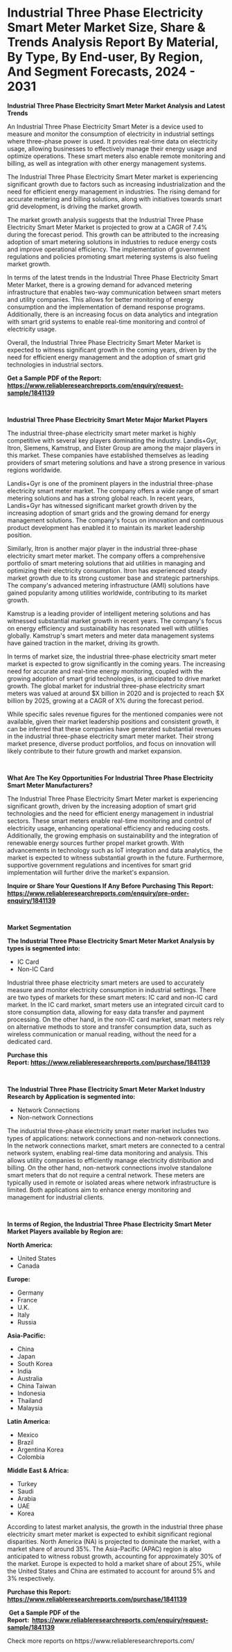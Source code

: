 <p><h1>Industrial Three Phase Electricity Smart Meter Market Size, Share & Trends Analysis Report By Material, By Type, By End-user, By Region, And Segment Forecasts, 2024 - 2031</h1></p><p><strong>Industrial Three Phase Electricity Smart Meter Market Analysis and Latest Trends</strong></p>
<p><p>An Industrial Three Phase Electricity Smart Meter is a device used to measure and monitor the consumption of electricity in industrial settings where three-phase power is used. It provides real-time data on electricity usage, allowing businesses to effectively manage their energy usage and optimize operations. These smart meters also enable remote monitoring and billing, as well as integration with other energy management systems.</p><p>The Industrial Three Phase Electricity Smart Meter market is experiencing significant growth due to factors such as increasing industrialization and the need for efficient energy management in industries. The rising demand for accurate metering and billing solutions, along with initiatives towards smart grid development, is driving the market growth.</p><p>The market growth analysis suggests that the Industrial Three Phase Electricity Smart Meter Market is projected to grow at a CAGR of 7.4% during the forecast period. This growth can be attributed to the increasing adoption of smart metering solutions in industries to reduce energy costs and improve operational efficiency. The implementation of government regulations and policies promoting smart metering systems is also fueling market growth.</p><p>In terms of the latest trends in the Industrial Three Phase Electricity Smart Meter Market, there is a growing demand for advanced metering infrastructure that enables two-way communication between smart meters and utility companies. This allows for better monitoring of energy consumption and the implementation of demand response programs. Additionally, there is an increasing focus on data analytics and integration with smart grid systems to enable real-time monitoring and control of electricity usage.</p><p>Overall, the Industrial Three Phase Electricity Smart Meter Market is expected to witness significant growth in the coming years, driven by the need for efficient energy management and the adoption of smart grid technologies in industrial sectors.</p></p>
<p><strong>Get a Sample PDF of the Report:&nbsp; <a href="https://www.reliableresearchreports.com/enquiry/request-sample/1841139">https://www.reliableresearchreports.com/enquiry/request-sample/1841139</a></strong></p>
<p>&nbsp;</p>
<p><strong>Industrial Three Phase Electricity Smart Meter Major Market Players</strong></p>
<p><p>The industrial three-phase electricity smart meter market is highly competitive with several key players dominating the industry. Landis+Gyr, Itron, Siemens, Kamstrup, and Elster Group are among the major players in this market. These companies have established themselves as leading providers of smart metering solutions and have a strong presence in various regions worldwide.</p><p>Landis+Gyr is one of the prominent players in the industrial three-phase electricity smart meter market. The company offers a wide range of smart metering solutions and has a strong global reach. In recent years, Landis+Gyr has witnessed significant market growth driven by the increasing adoption of smart grids and the growing demand for energy management solutions. The company's focus on innovation and continuous product development has enabled it to maintain its market leadership position.</p><p>Similarly, Itron is another major player in the industrial three-phase electricity smart meter market. The company offers a comprehensive portfolio of smart metering solutions that aid utilities in managing and optimizing their electricity consumption. Itron has experienced steady market growth due to its strong customer base and strategic partnerships. The company's advanced metering infrastructure (AMI) solutions have gained popularity among utilities worldwide, contributing to its market growth.</p><p>Kamstrup is a leading provider of intelligent metering solutions and has witnessed substantial market growth in recent years. The company's focus on energy efficiency and sustainability has resonated well with utilities globally. Kamstrup's smart meters and meter data management systems have gained traction in the market, driving its growth.</p><p>In terms of market size, the industrial three-phase electricity smart meter market is expected to grow significantly in the coming years. The increasing need for accurate and real-time energy monitoring, coupled with the growing adoption of smart grid technologies, is anticipated to drive market growth. The global market for industrial three-phase electricity smart meters was valued at around $X billion in 2020 and is projected to reach $X billion by 2025, growing at a CAGR of X% during the forecast period.</p><p>While specific sales revenue figures for the mentioned companies were not available, given their market leadership positions and consistent growth, it can be inferred that these companies have generated substantial revenues in the industrial three-phase electricity smart meter market. Their strong market presence, diverse product portfolios, and focus on innovation will likely contribute to their future growth and market expansion.</p></p>
<p>&nbsp;</p>
<p><strong>What Are The Key Opportunities For Industrial Three Phase Electricity Smart Meter Manufacturers?</strong></p>
<p><p>The Industrial Three Phase Electricity Smart Meter market is experiencing significant growth, driven by the increasing adoption of smart grid technologies and the need for efficient energy management in industrial sectors. These smart meters enable real-time monitoring and control of electricity usage, enhancing operational efficiency and reducing costs. Additionally, the growing emphasis on sustainability and the integration of renewable energy sources further propel market growth. With advancements in technology such as IoT integration and data analytics, the market is expected to witness substantial growth in the future. Furthermore, supportive government regulations and incentives for smart grid implementation will further drive the market's expansion.</p></p>
<p><strong>Inquire or Share Your Questions If Any Before Purchasing This Report: <a href="https://www.reliableresearchreports.com/enquiry/pre-order-enquiry/1841139">https://www.reliableresearchreports.com/enquiry/pre-order-enquiry/1841139</a></strong></p>
<p>&nbsp;</p>
<p><strong>Market Segmentation</strong></p>
<p><strong>The Industrial Three Phase Electricity Smart Meter Market Analysis by types is segmented into:</strong></p>
<p><ul><li>IC Card</li><li>Non-IC Card</li></ul></p>
<p><p>Industrial three phase electricity smart meters are used to accurately measure and monitor electricity consumption in industrial settings. There are two types of markets for these smart meters: IC card and non-IC card market. In the IC card market, smart meters use an integrated circuit card to store consumption data, allowing for easy data transfer and payment processing. On the other hand, in the non-IC card market, smart meters rely on alternative methods to store and transfer consumption data, such as wireless communication or manual reading, without the need for a dedicated card.</p></p>
<p><strong>Purchase this Report:&nbsp;<a href="https://www.reliableresearchreports.com/purchase/1841139">https://www.reliableresearchreports.com/purchase/1841139</a></strong></p>
<p>&nbsp;</p>
<p><strong>The Industrial Three Phase Electricity Smart Meter Market Industry Research by Application is segmented into:</strong></p>
<p><ul><li>Network Connections</li><li>Non-network Connections</li></ul></p>
<p><p>The industrial three-phase electricity smart meter market includes two types of applications: network connections and non-network connections. In the network connections market, smart meters are connected to a central network system, enabling real-time data monitoring and analysis. This allows utility companies to efficiently manage electricity distribution and billing. On the other hand, non-network connections involve standalone smart meters that do not require a central network. These meters are typically used in remote or isolated areas where network infrastructure is limited. Both applications aim to enhance energy monitoring and management for industrial clients.</p></p>
<p>&nbsp;</p>
<p><strong>In terms of Region, the Industrial Three Phase Electricity Smart Meter Market Players available by Region are:</strong></p>
<p>
    <p> <strong> North America: </strong>
        <ul>
            <li>United States</li>
            <li>Canada</li>
        </ul>
        </p> 
    <p> <strong> Europe: </strong>
        <ul>
            <li>Germany</li>
            <li>France</li>
            <li>U.K.</li>
            <li>Italy</li>
            <li>Russia</li>
        </ul>
        </p> 
    <p> <strong> Asia-Pacific: </strong>
        <ul>
            <li>China</li>
            <li>Japan</li>
            <li>South Korea</li>
            <li>India</li>
            <li>Australia</li>
            <li>China Taiwan</li>
            <li>Indonesia</li>
            <li>Thailand</li>
            <li>Malaysia</li>
        </ul>
        </p> 
    <p> <strong> Latin America: </strong>
        <ul>
            <li>Mexico</li>
            <li>Brazil</li>
            <li>Argentina Korea</li>
            <li>Colombia</li>
        </ul>
        </p> 
    <p> <strong> Middle East & Africa: </strong>
        <ul>
            <li>Turkey</li>
            <li>Saudi</li>
            <li>Arabia</li>
            <li>UAE</li>
            <li>Korea</li>
        </ul>
    </p>
    </p>
<p><p>According to latest market analysis, the growth in the industrial three phase electricity smart meter market is expected to exhibit significant regional disparities. North America (NA) is projected to dominate the market, with a market share of around 35%. The Asia-Pacific (APAC) region is also anticipated to witness robust growth, accounting for approximately 30% of the market. Europe is expected to hold a market share of about 25%, while the United States and China are estimated to account for around 5% and 3% respectively.</p></p>
<p><strong>Purchase this Report: <a href="https://www.reliableresearchreports.com/purchase/1841139">https://www.reliableresearchreports.com/purchase/1841139</a></strong></p>
<p>&nbsp;<strong>Get a Sample PDF of the Report:&nbsp;&nbsp;<a href="https://www.reliableresearchreports.com/enquiry/request-sample/1841139">https://www.reliableresearchreports.com/enquiry/request-sample/1841139</a></strong></p>
<p><strong></strong></p>
<p>Check more reports on https://www.reliableresearchreports.com/</p>